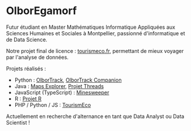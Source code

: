 # OlborEgamorf
Futur étudiant en Master Mathématiques Informatique Appliquées aux Sciences Humaines et Sociales à Montpellier, passionné d'informatique et de Data Science.

Notre projet final de licence : [tourismeco.fr](https://tourismeco.fr), permettant de mieux voyager par l'analyse de données.

Projets réalisés :
- Python : [OlborTrack](https://github.com/OlborEgamorf/OlborTrack-Bot), [OlborTrack Companion](https://github.com/OlborEgamorf/Companion)
- Java : [Maps Explorer](https://github.com/OlborEgamorf/BoborMapsExplorer), [Projet Threads](https://github.com/OlborEgamorf/ProjetThreads)
- JavaScript (TypeScript) : [Minesweeper](https://github.com/OlborEgamorf/DemineurTS)
- R : [Projet R](https://github.com/OlborEgamorf/DataScience_S4)
- PHP / Python / JS : [TourismEco](https://github.com/L3S518-LLHAR-kek/TourismEco)

Actuellement en recherche d'alternance en tant que Data Analyst ou Data Scientist !
